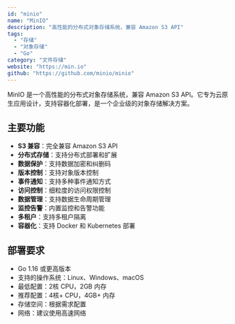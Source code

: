```yaml
---
id: "minio"
name: "MinIO"
description: "高性能的分布式对象存储系统，兼容 Amazon S3 API"
tags:
  - "存储"
  - "对象存储"
  - "Go"
category: "文件存储"
website: "https://min.io"
github: "https://github.com/minio/minio"
---
```


MinIO 是一个高性能的分布式对象存储系统，兼容 Amazon S3 API。它专为云原生应用设计，支持容器化部署，是一个企业级的对象存储解决方案。

## 主要功能

- **S3 兼容**：完全兼容 Amazon S3 API
- **分布式存储**：支持分布式部署和扩展
- **数据保护**：支持数据加密和纠删码
- **版本控制**：支持对象版本控制
- **事件通知**：支持多种事件通知方式
- **访问控制**：细粒度的访问权限控制
- **数据管理**：支持数据生命周期管理
- **监控告警**：内置监控和告警功能
- **多租户**：支持多租户隔离
- **容器化**：支持 Docker 和 Kubernetes 部署

## 部署要求

- Go 1.16 或更高版本
- 支持的操作系统：Linux、Windows、macOS
- 最低配置：2核 CPU，2GB 内存
- 推荐配置：4核+ CPU，4GB+ 内存
- 存储空间：根据需求配置
- 网络：建议使用高速网络 